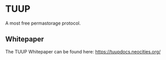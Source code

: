 # TUUP
A most free permastorage protocol.

## Whitepaper
The TUUP Whitepaper can be found here: https://tuupdocs.neocities.org/
